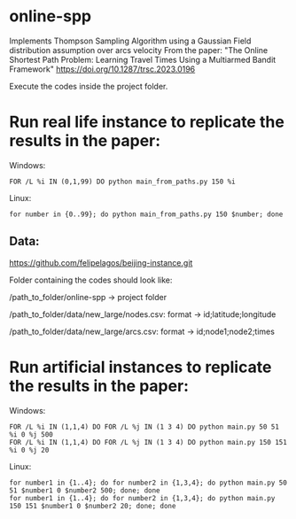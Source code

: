 # online-spp
Implements Thompson Sampling Algorithm using a Gaussian Field distribution assumption over arcs velocity
From the paper: "The Online Shortest Path Problem: Learning Travel Times Using a Multiarmed Bandit Framework"
https://doi.org/10.1287/trsc.2023.0196

Execute the codes inside the project folder.

# Run real life instance to replicate the results in the paper:

Windows: 
```
FOR /L %i IN (0,1,99) DO python main_from_paths.py 150 %i
```
Linux: 
```
for number in {0..99}; do python main_from_paths.py 150 $number; done
```
## Data:
https://github.com/felipelagos/beijing-instance.git

Folder containing the codes should look like:

/path_to_folder/online-spp -> project folder

/path_to_folder/data/new_large/nodes.csv: format -> id;latitude;longitude

/path_to_folder/data/new_large/arcs.csv: format -> id;node1;node2;times


# Run artificial instances to replicate the results in the paper:


Windows: 
```
FOR /L %i IN (1,1,4) DO FOR /L %j IN (1 3 4) DO python main.py 50 51 %i 0 %j 500
FOR /L %i IN (1,1,4) DO FOR /L %j IN (1 3 4) DO python main.py 150 151 %i 0 %j 20
```
Linux: 
```
for number1 in {1..4}; do for number2 in {1,3,4}; do python main.py 50 51 $number1 0 $number2 500; done; done
for number1 in {1..4}; do for number2 in {1,3,4}; do python main.py 150 151 $number1 0 $number2 20; done; done
```
